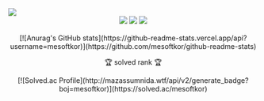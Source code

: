 <img src="https://capsule-render.vercel.app/api?type=waving&color=auto&height=200&section=header&text=MeSoft%20gitHub&fontSize=90" />

<div align="center">
	<img src="https://img.shields.io/badge/NET-#512BD4?style=flat&logo=Java&logoColor=white" />
	<img src="https://img.shields.io/badge/HTML5-E34F26?style=flat&logo=HTML5&logoColor=white" />
	<img src="https://img.shields.io/badge/CSS3-1572B6?style=flat&logo=CSS3&logoColor=white" />
</div>

<div align="center">
<br>
[![Anurag's GitHub stats](https://github-readme-stats.vercel.app/api?username=mesoftkor)](https://github.com/mesoftkor/github-readme-stats)
<p>🏆 solved rank 🏆</p>
[![Solved.ac Profile](http://mazassumnida.wtf/api/v2/generate_badge?boj=mesoftkor)](https://solved.ac/mesoftkor)
<br>
</div>
